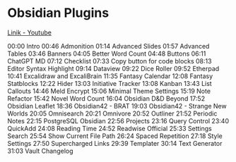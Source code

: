 # Obsidian Plugins
[Linik - Youtube](https://youtu.be/3UMncGbocAU)

00:00 Intro
00:46 Admonition
01:14 Advanced Slides
01:57 Advanced Tables
03:46 Banners
04:05 Better Word Count
04:48 Buttons
06:11 ChatGPT MD
07:12 Checklist
07:33 Copy button for code blocks
08:13 Editor Syntax Highlight
09:14 Dataview
09:22 Dice Roller
09:52 Etherpad
10:41 Excalidraw and ExcaliBrain
11:35 Fantasy Calendar
12:08 Fantasy Statblocks
12:22 Hider
13:03 Initiative Tracker
13:08 Kanban
13:43 List Callouts
14:46 Meld Encrypt
15:06 Minimal Theme Settings
15:19 Note Refactor
15:42 Novel Word Count
16:04 Obsidian D&D Beyond
17:52 Obsidian Leaflet
18:36 Obsidian42 - BRAT
19:03 Obsidian42 - Strange New Worlds
20:05 Omnisearch
20:21 Omnivore
20:52 Outliner
21:52 Periodic Notes
22:15 PostgreSQL Obsidian
22:56 Projects
23:16 Query Control
23:40 QuickAdd
24:08 Reading Time
24:52 Readwise Official
25:33 Settings Search
25:54 Show Current File Path
26:24 Spaced Repetition
27:18 Style Settings
27:50 Supercharged Links
29:39 Templater
30:14 Text Generator
31:03 Vault Changelog